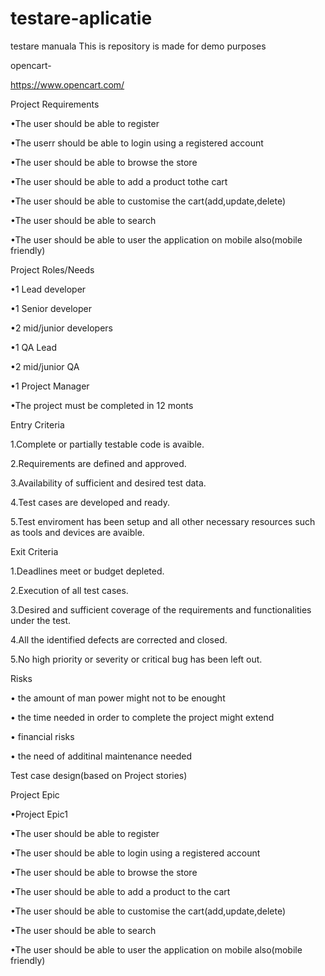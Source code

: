 # testare-aplicatie
testare manuala
This is repository is made for demo purposes

opencart-

https://www.opencart.com/

Project Requirements

•The user should be able to register

•The userr should be able to login using a registered account

•The user should be able to browse the store

•The user should be able to add a product tothe cart

•The user should be able to customise the cart(add,update,delete)

•The user should be able to search

•The user should be able to user the application on mobile also(mobile friendly)

Project Roles/Needs

•1 Lead developer

•1 Senior developer

•2 mid/junior developers

•1 QA Lead

•2 mid/junior QA

•1 Project Manager

•The project must be completed in 12 monts

Entry Criteria

1.Complete or partially testable code is avaible.

2.Requirements are defined and approved.

3.Availability of sufficient and desired test data.

4.Test cases are developed and ready.

5.Test enviroment has been setup and all other necessary resources such as tools and devices are avaible.

Exit Criteria

1.Deadlines meet or budget depleted.

2.Execution of all test cases.

3.Desired and sufficient coverage of the requirements and functionalities under the test.

4.All the identified defects are corrected and closed.

5.No high priority or severity or critical bug has been left out.

Risks

• the amount of man power might not to be enought

• the time needed in order to complete the project might extend

• financial risks

• the need of additinal maintenance needed

Test case design(based on Project stories)

Project Epic

•Project Epic1

•The user should be able to register

•The user should be able to login using a registered account

•The user should be able to browse the store

•The user should be able to add a product to the cart

•The user should be able to customise the cart(add,update,delete)

•The user should be able to search

•The user should be able to user the application on mobile also(mobile friendly)
